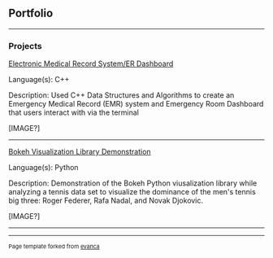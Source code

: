 ## Portfolio

---

### Projects 

[Electronic Medical Record System/ER Dashboard](/sample_page)

Language(s): C++

Description: Used C++ Data Structures and Algorithms to create an Emergency Medical Record (EMR) system and Emergency Room Dashboard that users interact with via the terminal

[IMAGE?]

---
[Bokeh Visualization Library Demonstration](/pdf/sample_presentation.pdf)

Language(s): Python

Description: Demonstration of the Bokeh Python viusalization library while analyzing a tennis data set to visualize the dominance of the men's tennis big three: Roger Federer, Rafa Nadal, and Novak Djokovic.

[IMAGE?]

---


---
<p style="font-size:11px">Page template forked from <a href="https://github.com/evanca/quick-portfolio">evanca</a></p>
<!-- Remove above link if you don't want to attibute -->
